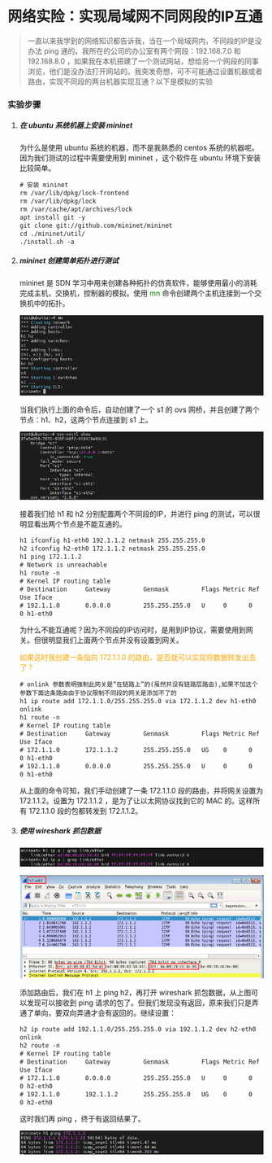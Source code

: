 # 网络实险：实现局域网不同网段的IP互通

> 一直以来我学到的网络知识都告诉我，当在一个局域网内，不同段的IP是没办法 ping 通的。我所在的公司的办公室有两个网段：192.168.7.0 和 192.168.8.0 ，如果我在本机搭建了一个测试网站，想给另一个网段的同事浏览，他们是没办法打开网站的。我突发奇想，可不可能通过设置机器或者路由，实现不同段的两台机器实现互通？以下是模拟的实验

### 实验步骤

1. ##### 在 ubuntu 系统机器上安装 mininet 

   为什么是使用 ubuntu 系统的机器，而不是我熟悉的 centos 系统的机器呢。因为我们测试的过程中需要使用到 mininet ，这个软件在 ubuntu 环境下安装比较简单。

   ```shell
   # 安装 mininet
   rm /var/lib/dpkg/lock-frontend
   rm /var/lib/dpkg/lock
   rm /var/cache/apt/archives/lock
   apt install git -y
   git clone git://github.com/mininet/mininet
   cd ./mininet/util/
   ./install.sh -a
   ```

   

2. ##### mininet 创建简单拓扑进行测试

   mininet 是 SDN 学习中用来创建各种拓扑的仿真软件，能够使用最小的消耗完成主机，交换机，控制器的模拟。使用 <font color=green>mn</font> 命令创建两个主机连接到一个交换机中的拓扑。

   ![image-20220327115349339](网络实险：实现局域网不同网段的IP互通.assets/image-20220327115349339-16564890556916.png)

   当我们执行上面的命令后，自动创建了一个 s1 的 ovs 网桥，并且创建了两个节点：h1、h2，这两个节点连接到 s1 上。

   ![image-20220327115844486](网络实险：实现局域网不同网段的IP互通.assets/image-20220327115844486-16564890556929.png)

   接着我们给 h1 和 h2 分别配置两个不同段的IP，并进行 ping 的测试，可以很明显看出两个节点是不能互通的。

   ```shsh
   h1 ifconfig h1-eth0 192.1.1.2 netmask 255.255.255.0
   h2 ifconfig h2-eth0 172.1.1.2 netmask 255.255.255.0
   h1 ping 172.1.1.2
   # Network is unreachable
   h1 route -n
   # Kernel IP routing table
   # Destination     Gateway         Genmask         Flags Metric Ref    Use Iface
   # 192.1.1.0       0.0.0.0         255.255.255.0   U     0      0        0 h1-eth0
   ```

   为什么不能互通呢？因为不同段的IP访问时，是用到IP协议，需要使用到网关。但很明显我们上面两个节点并没有设置到网关。

   <font color=orange>如果这时我创建一条指向 172.1.1.0 的路由，是否就可以实现将数据转发出去了？</font>

   ```shell
   # onlink 参数表明强制此网关是“在链路上”的(虽然并没有链路层路由),如果不加这个参数下面这条路由由于协议限制不同段的网关是添加不了的
   h1 ip route add 172.1.1.0/255.255.255.0 via 172.1.1.2 dev h1-eth0 onlink
   h1 route -n
   # Kernel IP routing table
   # Destination     Gateway         Genmask         Flags Metric Ref    Use Iface
   # 172.1.1.0       172.1.1.2       255.255.255.0   UG    0      0        0 h1-eth0
   # 192.1.1.0       0.0.0.0         255.255.255.0   U     0      0        0 h1-eth0
   ```

   从上面的命令可知，我们手动创建了一条 172.1.1.0 段的路由，并将网关设置为 172.1.1.2。设置为 172.1.1.2 ，是为了让以太网协议找到它的 MAC 的。这样所有 172.1.1.0 段的包都转发到 172.1.1.2。

   

3. ##### 使用 wireshark 抓包数据

   ![image-20220327222553013](网络实险：实现局域网不同网段的IP互通.assets/image-20220327222553013-16564890556928.png)

   ![image-20220327222841042](网络实险：实现局域网不同网段的IP互通.assets/image-20220327222841042-16564890556927.png)

   添加路由后，我们在 h1 上 ping h2，再打开 wireshark 抓包数据，从上图可以发现可以接收到 ping 请求的包了。但我们发现没有返回，原来我们只是弄通了单向，要双向弄通才会有返回的。继续设置：

   ```shell
   h2 ip route add 192.1.1.0/255.255.255.0 via 192.1.1.2 dev h2-eth0 onlink
   h2 route -n
   # Kernel IP routing table
   # Destination     Gateway         Genmask         Flags Metric Ref    Use Iface
   # 172.1.1.0       0.0.0.0         255.255.255.0   U     0      0        0 h2-eth0
   # 192.1.1.0       192.1.1.2       255.255.255.0   UG    0      0        0 h2-eth0
   ```

   这时我们再 ping ，终于有返回结果了。

   ![image-20220328094155237](网络实险：实现局域网不同网段的IP互通.assets/image-20220328094155237-165648905569210.png)

